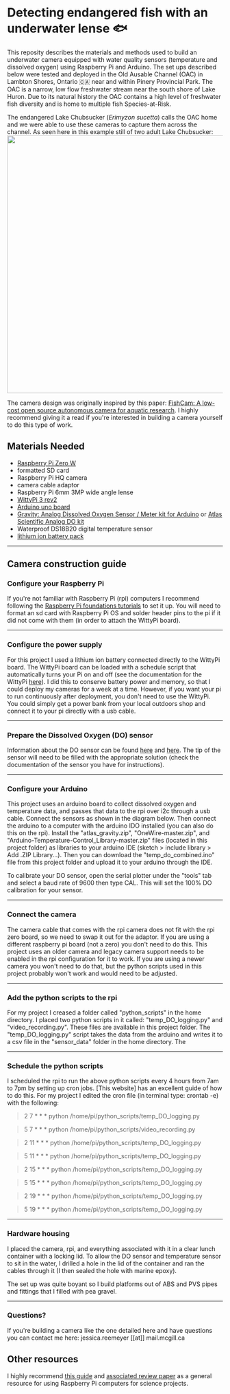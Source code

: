 # Detecting endangered fish with an underwater lense 🐟
This reposity describes the materials and methods used to build an underwater camera equipped with water quality sensors (temperature and dissolved oxygen) using Raspberry Pi and Arduino. The set ups described below were tested and deployed in the Old Ausable Channel (OAC) in Lambton Shores, Ontario 🇨🇦 near and within Pinery Provincial Park. The OAC is a narrow, low flow freshwater stream near the south shore of Lake Huron. Due to its natural history the OAC contains a high level of freshwater fish diversity and is home to multiple fish Species-at-Risk. 

The endangered Lake Chubsucker (*Erimyzon sucetta*) calls the OAC home and we were able to use these cameras to capture them across the channel. As seen here in this example still of two adult Lake Chubsucker:
<img src="https://user-images.githubusercontent.com/46727953/217915085-d2625f1f-6942-4adc-a481-6d837d14668a.png" width="600"/>

The camera design was originally inspired by this paper: [FishCam: A low-cost open source autonomous camera for aquatic research](https://doi.org/10.1016/j.ohx.2020.e00110). I highly recommend giving it a read if you're interested in building a camera yourself to do this type of work. 

## Materials Needed
- [Raspberry Pi Zero W](https://www.raspberrypi.com/products/raspberry-pi-zero-w/) 
- formatted SD card
- Raspberry Pi HQ camera
- camera cable adaptor
- Raspberry Pi 6mm 3MP wide angle lense
- [WittyPi 3 rev2](https://www.uugear.com/product/witty-pi-3-realtime-clock-and-power-management-for-raspberry-pi/) 
- [Arduino uno board](https://store-usa.arduino.cc/products/arduino-uno-rev3?selectedStore=us)
- [Gravity: Analog Dissolved Oxygen Sensor / Meter kit for Arduino](https://www.dfrobot.com/product-1628.html) or [Atlas Scientific Analog DO kit](https://atlas-scientific.com/kits/surveyor-analog-do-kit/)
- Waterproof DS18B20 digital temperature sensor
- [lithium ion battery pack](https://www.pishop.ca/product/lithium-ion-battery-pack-3-7v-6600mah/)

---

## Camera construction guide
### Configure your Raspberry Pi

If you're not familiar with Raspberry Pi (rpi) computers I recommend following the [Raspberry Pi foundations tutorials](https://www.raspberrypi.com/documentation/computers/getting-started.html) to set it up. You will need to format an sd card with Raspberry Pi OS and solder header pins to the pi if it did not come with them (in order to attach the WittyPi board). 

---

### Configure the power supply

For this project I used a lithium ion battery connected directly to the WittyPi board. The WittyPi board can be loaded with a schedule script that automatically turns your Pi on and off (see the documentation for the WittyPi [here](https://www.uugear.com/doc/WittyPi3Rev2_UserManual.pdf)). I did this to conserve battery power and memory, so that I could deploy my cameras for a week at a time. However, if you want your pi to run continuously after deployment, you don't need to use the WittyPi. You could simply get a power bank from your local outdoors shop and connect it to your pi directly with a usb cable. 

---

### Prepare the Dissolved Oxygen (DO) sensor 

Information about the DO sensor can be found [here](https://wiki.dfrobot.com/Gravity__Analog_Dissolved_Oxygen_Sensor_SKU_SEN0237) and [here](https://atlas-scientific.com/kits/surveyor-analog-do-kit/). The tip of the sensor will need to be filled with the appropriate solution (check the documentation of the sensor you have for instructions). 

---

### Configure your Arduino

This project uses an arduino board to collect dissolved oxygen and temperature data, and passes that data to the rpi over i2c through a usb cable. Connect the sensors as shown in the diagram below. Then connect the arduino to a computer with the arduino IDO installed (you can also do this on the rpi). Install the "atlas_gravity.zip", "OneWire-master.zip", and "Arduino-Temperature-Control_Library-master.zip" files (located in this project folder) as libraries to your arduino IDE (sketch > include library > Add .ZIP Library...). Then you can download the "temp_do_combined.ino" file from this project folder and upload it to your arduino through the IDE. 
 
To calibrate your DO sensor, open the serial plotter under the "tools" tab and select a baud rate of 9600 then type CAL. This will set the 100% DO calibration for your sensor. 

---

### Connect the camera 

The camera cable that comes with the rpi camera does not fit with the rpi zero board, so we need to swap it out for the adaptor. If you are using a different raspberry pi board (not a zero) you don't need to do this. This project uses an older camera and legacy camera support needs to be enabled in the rpi configuration for it to work. If you are using a newer camera you won't need to do that, but the python scripts used in this project probably won't work and would need to be adjusted. 

---

### Add the python scripts to the rpi

For my project I creased a folder called "python_scripts" in the home directory. I placed two python scripts in it called: "temp_DO_logging.py" and "video_recording.py". These files are available in this project folder. The "temp_DO_logging.py" script takes the data from the arduino and writes it to a csv file in the "sensor_data" folder in the home directory. The 

---

### Schedule the python scripts 

I scheduled the rpi to run the above python scripts every 4 hours from 7am to 7pm by setting up cron jobs. [This website] has an excellent guide of how to do this. For my project I edited the cron file (in terminal type: crontab -e) with the following: 

>2 7 * * * python /home/pi/python_scripts/temp_DO_logging.py

>5 7 * * * python /home/pi/python_scripts/video_recording.py

>2 11 * * * python /home/pi/python_scripts/temp_DO_logging.py

>5 11 * * * python /home/pi/python_scripts/temp_DO_logging.py

>2 15 * * * python /home/pi/python_scripts/temp_DO_logging.py

>5 15 * * * python /home/pi/python_scripts/temp_DO_logging.py

>2 19 * * * python /home/pi/python_scripts/temp_DO_logging.py

>5 19 * * * python /home/pi/python_scripts/temp_DO_logging.py

---

### Hardware housing

I placed the camera, rpi, and everything associated with it in a clear lunch container with a locking lid. To allow the DO sensor and temperature sensor to sit in the water, I drilled a hole in the lid of the container and ran the cables through it (I then sealed the hole with marine epoxy). 

The set up was quite boyant so I build platforms out of ABS and PVS pipes and fittings that I filled with pea gravel. 

---

### Questions?

If you're building a camera like the one detailed here and have questions you can contact me here: jessica.reemeyer [[at]] mail.mcgill.ca

## Other resources 

I highly recommend [this guide](https://raspberrypi-guide.github.io/) and [associated review paper](https://doi.org/10.1111/2041-210X.13652) as a general resource for using Raspberry Pi computers for science projects. 
